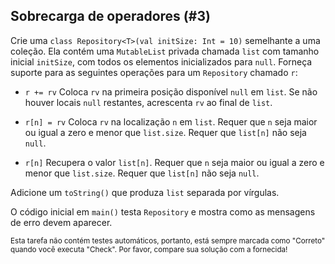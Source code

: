 ## Sobrecarga de operadores (#3)

Crie uma `class Repository<T>(val initSize: Int = 10)` semelhante a uma coleção. Ela contém uma `MutableList` privada chamada `list` com tamanho inicial `initSize`, com todos os elementos inicializados para `null`. Forneça suporte para as seguintes operações para um `Repository` chamado `r`:

- `r += rv` Coloca `rv` na primeira posição disponível `null` em `list`. Se não houver locais `null` restantes, acrescenta `rv` ao final de `list`.

- `r[n] = rv` Coloca `rv` na localização `n` em `list`. Requer que `n` seja maior ou igual a zero e menor que `list.size`. Requer que `list[n]` não seja `null`.

- `r[n]` Recupera o valor `list[n]`. Requer que `n` seja maior ou igual a zero e menor que `list.size`. Requer que `list[n]` não seja `null`.

Adicione um `toString()` que produza `list` separada por vírgulas.

O código inicial em `main()` testa `Repository` e mostra como as mensagens de erro devem aparecer.

<sub> Esta tarefa não contém testes automáticos, portanto, está sempre marcada como "Correto" quando você executa "Check". Por favor, compare sua solução com a fornecida! </sub>